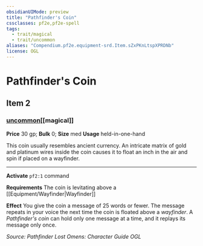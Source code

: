 ```yaml
---
obsidianUIMode: preview
title: "Pathfinder's Coin"
cssclasses: pf2e,pf2e-spell
tags:
  - trait/magical
  - trait/uncommon
aliases: "Compendium.pf2e.equipment-srd.Item.sZxPKnLtspXPRDNb"
license: OGL
---
```

# Pathfinder's Coin
## Item 2
### [uncommon](uncommon "Uncommon Rarity Trait")[[magical]]


**Price** 30 gp; 
**Bulk** 0; **Size** med
**Usage** held-in-one-hand

This coin usually resembles ancient currency. An intricate matrix of gold and platinum wires inside the coin causes it to float an inch in the air and spin if placed on a wayfinder.

* * *

**Activate** `pf2:1` command

**Requirements** The coin is levitating above a [[Equipment/Wayfinder|Wayfinder]]

**Effect** You give the coin a message of 25 words or fewer. The message repeats in your voice the next time the coin is floated above a _wayfinder_. A _Pathfinder's coin_ can hold only one message at a time, and it replays its message only once.

*Source: Pathfinder Lost Omens: Character Guide*
*OGL*